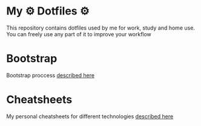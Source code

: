 # My ⚙️ Dotfiles ⚙️

This repository contains dotfiles used by me for work, study and home use.
You can freely use any part of it to improve your workflow

# Bootstrap

Bootstrap proccess [described here](bootstrap/readme.md)

# Cheatsheets

My personal cheatsheets for different technologies [described here](cheatsheets/readme.md)

